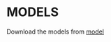 # MODELS
Download the models from [model](https://drive.google.com/drive/folders/1g1CKh_uclKiFxCiL59F3lBRxiyXtT8kF)
